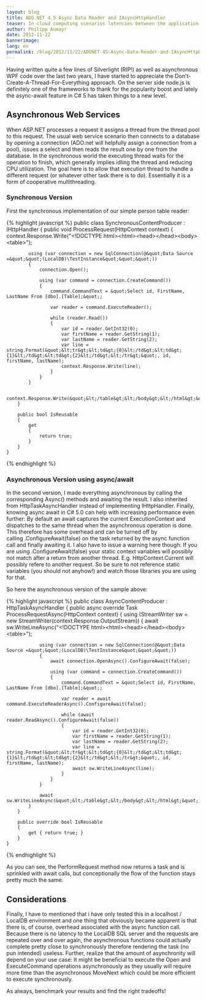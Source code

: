 ```yaml
---
layout: blog
title: ADO.NET 4.5 Async Data Reader and IAsyncHttpHandler
teaser: In cloud computing scenarios latencies between the application and database server are usually higher compared to an on premise scenario. With the rise of node.js I/O driven web hosts are becoming more familiar and ADO.Net 4.5 aids this by providing Async methods to I/O bound functions. 
author: Philipp Aumayr
date: 2012-11-22
bannerimage: 
lang: en
permalink: /blog/2012/11/22/ADONET-45-Async-Data-Reader-and-IAsyncHttpHandler
---
```


<p xmlns="http://www.w3.org/1999/xhtml">Having written quite a few lines of Silverlight (RIP!) as well as asynchronous WPF code over the last two years, I have started to appreciate the Don't-Create-A-Thread-For-Everything approach. On the server side node.js is definitely one of the frameworks to thank for the popularity boost and lately the async-await feature in C# 5 has taken things to a new level.</p><h2 xmlns="http://www.w3.org/1999/xhtml">Asynchronous Web Services</h2><p xmlns="http://www.w3.org/1999/xhtml">When ASP.NET processes a request it assigns a thread from the thread pool to this request. The usual web service scenario then connects to a database by opening a connection (ADO.net will helpfully assign a connection from a pool), issues a select and then reads the result one by one from the database. In the synchronous world the executing thread waits for the operation to finish, which generally implies idling the thread and reducing CPU utilization. The goal here is to allow that execution thread to handle a different request (or whatever other task there is to do). Essentially it is a form of cooperative multithreading.</p><h3 xmlns="http://www.w3.org/1999/xhtml">Synchronous Version</h3><p xmlns="http://www.w3.org/1999/xhtml">First the synchronous implementation of our simple person table reader:</p>{% highlight javascript %}    public class SynchronousContentProducer : IHttpHandler
    {
        public void ProcessRequest(HttpContext context)
        {
            context.Response.Write(&quot;&lt;!DOCTYPE html&gt;&lt;html&gt;&lt;head&gt;&lt;/head&gt;&lt;body&gt;&lt;table&gt;&quot;);

            using (var connection = new SqlConnection(@&quot;Data Source =&quot;&quot;(LocalDB)\TestInstance&quot;&quot;&quot;))
            {
                connection.Open();

                using (var command = connection.CreateCommand())
                {
                    command.CommandText = &quot;Select id, FirstName, LastName From [dbo].[Table];&quot;;

                    var reader = command.ExecuteReader();

                    while (reader.Read())
                    {
                        var id = reader.GetInt32(0);
                        var firstName = reader.GetString(1);
                        var lastName = reader.GetString(2);
                        var line = string.Format(&quot;&lt;tr&gt;&lt;td&gt;{0}&lt;/td&gt;&lt;td&gt;{1}&lt;/td&gt;&lt;td&gt;{2}&lt;/td&gt;&lt;/tr&gt;&quot;, id, firstName, lastName);
                        context.Response.Write(line);
                    }
                }
            }

            context.Response.Write(&quot;&lt;/table&gt;&lt;/body&gt;&lt;/html&gt;&quot;);
        }

        public bool IsReusable
        {
            get
            {
                return true;
            }
        }
    }
{% endhighlight %}<h3 xmlns="http://www.w3.org/1999/xhtml">Asynchronous Version using async/await</h3><p xmlns="http://www.w3.org/1999/xhtml">In the second version, I made everything asynchronous by calling the corresponding Async() methods and awaiting the result. I also inherited from HttpTaskAsyncHandler instead of implementing IHttpHandler. Finally, knowing async await in C# 5.0 can help with increasing performance even further: By default an await captures the current ExecutionContext and dispatches to the same thread when the asynchronous operation is done. This therefore has some overhead and can be turned off by calling .ConfigureAwait(false) on the task returned by the async function call and finally awaiting it. I also have to issue a warning here though: If you are using .ConfigureAwait(false) your static context variables will possibly not match after a return from another thread. E.g. HttpContext.Current will possibly refere to another request. So be sure to not reference static variables (you should not anyhow!) and watch those libraries you are using for that.</p><p xmlns="http://www.w3.org/1999/xhtml">So here the asynchronous version of the sample above:</p>{% highlight javascript %}    public class AsyncContentProducer : HttpTaskAsyncHandler
    {
        public async override Task ProcessRequestAsync(HttpContext context)
        {
            using (StreamWriter sw = new StreamWriter(context.Response.OutputStream))
            {
                await sw.WriteLineAsync(&quot;&lt;!DOCTYPE html&gt;&lt;html&gt;&lt;head&gt;&lt;/head&gt;&lt;body&gt;&lt;table&gt;&quot;);

                using (var connection = new SqlConnection(@&quot;Data Source =&quot;&quot;(LocalDB)\TestInstance&quot;&quot;&quot;))
                {
                    await connection.OpenAsync().ConfigureAwait(false);

                    using (var command = connection.CreateCommand())
                    {
                        command.CommandText = &quot;Select id, FirstName, LastName From [dbo].[Table];&quot;;

                        var reader = await command.ExecuteReaderAsync().ConfigureAwait(false);

                        while (await reader.ReadAsync().ConfigureAwait(false))
                        {
                            var id = reader.GetInt32(0);
                            var firstName = reader.GetString(1);
                            var lastName = reader.GetString(2);
                            var line = string.Format(&quot;&lt;tr&gt;&lt;td&gt;{0}&lt;/td&gt;&lt;td&gt;{1}&lt;/td&gt;&lt;td&gt;{2}&lt;/td&gt;&lt;/tr&gt;&quot;, id, firstName, lastName);
                            await sw.WriteLineAsync(line);
                        }
                    }
                }

                await sw.WriteLineAsync(&quot;&lt;/table&gt;&lt;/body&gt;&lt;/html&gt;&quot;);
            }
        }

        public override bool IsReusable
        {
            get { return true; }
        }
    }
{% endhighlight %}<p xmlns="http://www.w3.org/1999/xhtml">As you can see, the PerformRequest method now returns a task and is sprinkled with await calls, but conceptionally the flow of the function stays pretty much the same.</p><h2 xmlns="http://www.w3.org/1999/xhtml">Considerations</h2><p xmlns="http://www.w3.org/1999/xhtml">Finally, I have to mentioned that i have only tested this in a localhost / LocalDB environment and one thing that obviously became apparent is that there is, of course, overhead associated with the async function call. Because there is no latency to the LocalDB SQL server and the requests are repeated over and over again, the asynchronous functions could actually complete pretty close to synchronously therefore rendering the task (no pun intended) useless. Further, realize that the amount of asynchronity will depend on your use case: It might be beneficial to execute the Open and ExecuteCommand operations asynchronously as they usually will require more time than the asynchronous MoveNext which could be more efficient to execute synchronously.</p><p xmlns="http://www.w3.org/1999/xhtml">As always, benchmark your results and find the right tradeoffs!</p>